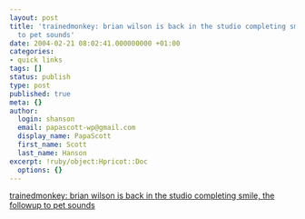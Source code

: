 ```yaml
---
layout: post
title: 'trainedmonkey: brian wilson is back in the studio completing smile, the followup
  to pet sounds'
date: 2004-02-21 08:02:41.000000000 +01:00
categories:
- quick links
tags: []
status: publish
type: post
published: true
meta: {}
author:
  login: shanson
  email: papascott-wp@gmail.com
  display_name: PapaScott
  first_name: Scott
  last_name: Hanson
excerpt: !ruby/object:Hpricot::Doc
  options: {}
---
```

<p><a title="Good Vibrations, 40 years later" href="http://trainedmonkey.com/entry/1642">trainedmonkey: brian wilson is back in the studio completing smile, the followup to pet sounds</a></p>
